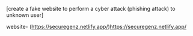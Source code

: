 [create a fake website to perform a cyber attack (phishing attack) to unknown user]

website-
(https://securegenz.netlify.app/)https://securegenz.netlify.app/
